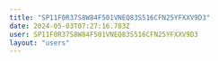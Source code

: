 ```yaml
---
title: "SP11F0R37S8W84F501VNEQ83S516CFN25YFXXV9D3"
date: 2024-05-03T07:27:16.783Z
user: SP11F0R37S8W84F501VNEQ83S516CFN25YFXXV9D3
layout: "users"
---
```

    